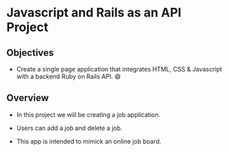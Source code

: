 # Javascript and Rails as an API Project

## Objectives

- Create a single page application that integrates HTML, CSS & Javascript with a backend Ruby on Rails API. :smile:

## Overview

- In this project we will be creating a job application.

- Users can add a job and delete a job.

- This app is intended to mimick an online job board.